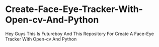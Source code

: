 # Create-Face-Eye-Tracker-With-Open-cv-And-Python
Hey Guys This Is Futureboy And This Repository For Create A Face-Eye Tracker With Open-cv And Python
